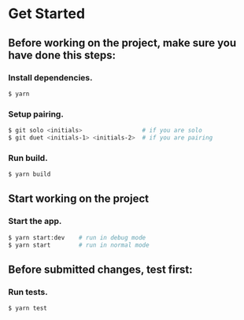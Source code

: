 # Get Started

## Before working on the project, make sure you have done this steps:

### Install dependencies.
```bash
$ yarn
```

### Setup pairing.
```bash
$ git solo <initials>                 # if you are solo
$ git duet <initials-1> <initials-2>  # if you are pairing
```

### Run build.
```bash
$ yarn build
```

## Start working on the project

### Start the app.
```bash
$ yarn start:dev    # run in debug mode
$ yarn start        # run in normal mode
```

## Before submitted changes, test first:

### Run tests.
```bash
$ yarn test
```